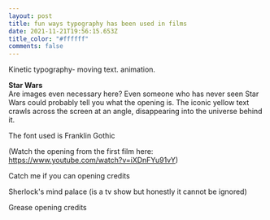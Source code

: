 ```yaml
---
layout: post
title: fun ways typography has been used in films
date: 2021-11-21T19:56:15.653Z
title_color: "#ffffff"
comments: false
---
```

Kinetic typography- moving text. animation. 

**Star Wars**\
Are images even necessary here? Even someone who has never seen Star Wars could probably tell you what the opening is. The iconic yellow text crawls across the screen at an angle, disappearing into the universe behind it. 

The font used is Franklin Gothic



(Watch the opening from the first film here: <https://www.youtube.com/watch?v=iXDnFYu91vY>)

Catch me if you can opening credits

Sherlock's mind palace (is a tv show but honestly it cannot be ignored)

Grease opening credits